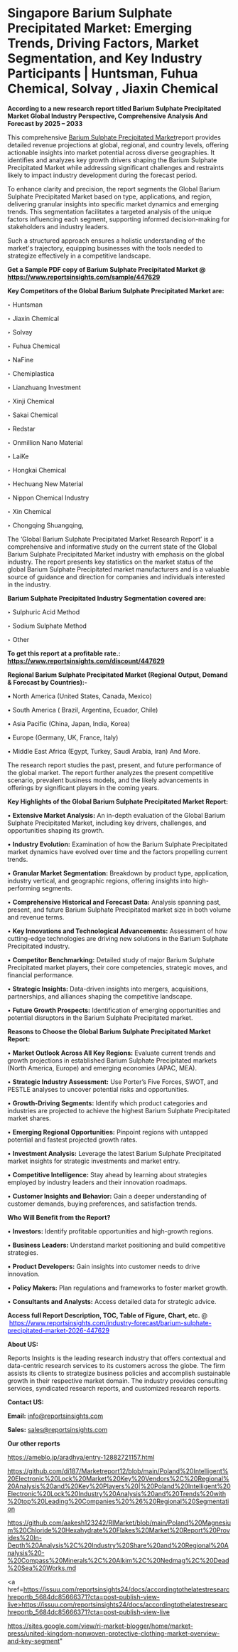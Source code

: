 # Singapore Barium Sulphate Precipitated Market: Emerging Trends, Driving Factors, Market Segmentation, and Key Industry Participants | Huntsman, Fuhua Chemical, Solvay , Jiaxin Chemical

<strong>According to a new research report titled Barium Sulphate Precipitated Market Global Industry Perspective, Comprehensive Analysis And Forecast by 2025 – 2033</strong>

This comprehensive <a href=https://www.reportsinsights.com/sample/447629>Barium Sulphate Precipitated Market</a>report provides detailed revenue projections at global, regional, and country levels, offering actionable insights into market potential across diverse geographies. It identifies and analyzes key growth drivers shaping the Barium Sulphate Precipitated Market while addressing significant challenges and restraints likely to impact industry development during the forecast period.

To enhance clarity and precision, the report segments the Global Barium Sulphate Precipitated Market based on type, applications, and region, delivering granular insights into specific market dynamics and emerging trends. This segmentation facilitates a targeted analysis of the unique factors influencing each segment, supporting informed decision-making for stakeholders and industry leaders.

Such a structured approach ensures a holistic understanding of the market's trajectory, equipping businesses with the tools needed to strategize effectively in a competitive landscape.

<strong>Get a Sample PDF copy of Barium Sulphate Precipitated Market </strong><strong>@<a href=https://www.reportsinsights.com/sample/447629 style=color:#0000ff;> https://www.reportsinsights.com/sample/447629</a></strong></font>

<strong>Key Competitors of the Global Barium Sulphate Precipitated Market are:</strong>

‣ Huntsman

‣ Jiaxin Chemical

‣ Solvay 

‣ Fuhua Chemical

‣ NaFine

‣ Chemiplastica

‣ Lianzhuang Investment

‣ Xinji Chemical

‣ Sakai Chemical

‣ Redstar 

‣ Onmillion Nano Material

‣ LaiKe

‣ Hongkai Chemical

‣ Hechuang New Material

‣ Nippon Chemical Industry

‣ Xin Chemical

‣ Chongqing Shuangqing,

The ‘Global Barium Sulphate Precipitated Market Research Report’ is a comprehensive and informative study on the current state of the Global Barium Sulphate Precipitated Market industry with emphasis on the global industry. The report presents key statistics on the market status of the global Barium Sulphate Precipitated market manufacturers and is a valuable source of guidance and direction for companies and individuals interested in the industry.

<strong>Barium Sulphate Precipitated Industry Segmentation covered are:</strong>

‣ Sulphuric Acid Method

‣ Sodium Sulphate Method

‣ Other

<strong>To get this report at a profitable rate.: <a href=https://www.reportsinsights.com/discount/447629 style=color:#0000ff;>https://www.reportsinsights.com/discount/447629</a></strong></font>

<strong>Regional Barium Sulphate Precipitated Market (Regional Output, Demand &amp; Forecast by Countries):-</strong>

• North America (United States, Canada, Mexico)

• South America ( Brazil, Argentina, Ecuador, Chile)

• Asia Pacific (China, Japan, India, Korea)

• Europe (Germany, UK, France, Italy)

• Middle East Africa (Egypt, Turkey, Saudi Arabia, Iran) And More.

The research report studies the past, present, and future performance of the global market. The report further analyzes the present competitive scenario, prevalent business models, and the likely advancements in offerings by significant players in the coming years.

<strong>Key Highlights of the Global Barium Sulphate Precipitated Market Report:</strong>

• <strong>Extensive Market Analysis:</strong> An in-depth evaluation of the Global Barium Sulphate Precipitated Market, including key drivers, challenges, and opportunities shaping its growth.

• <strong>Industry Evolution:</strong> Examination of how the Barium Sulphate Precipitated market dynamics have evolved over time and the factors propelling current trends.

• <strong>Granular Market Segmentation:</strong> Breakdown by product type, application, industry vertical, and geographic regions, offering insights into high-performing segments.

• <strong>Comprehensive Historical and Forecast Data:</strong> Analysis spanning past, present, and future Barium Sulphate Precipitated market size in both volume and revenue terms.

• <strong>Key Innovations and Technological Advancements:</strong> Assessment of how cutting-edge technologies are driving new solutions in the Barium Sulphate Precipitated industry.

• <strong>Competitor Benchmarking:</strong> Detailed study of major Barium Sulphate Precipitated market players, their core competencies, strategic moves, and financial performance.

• <strong>Strategic Insights:</strong> Data-driven insights into mergers, acquisitions, partnerships, and alliances shaping the competitive landscape.

• <strong>Future Growth Prospects:</strong> Identification of emerging opportunities and potential disruptors in the Barium Sulphate Precipitated market.

<strong>Reasons to Choose the Global Barium Sulphate Precipitated Market Report:</strong>

• <strong>Market Outlook Across All Key Regions:</strong> Evaluate current trends and growth projections in established Barium Sulphate Precipitated markets (North America, Europe) and emerging economies (APAC, MEA).

• <strong>Strategic Industry Assessment:</strong> Use Porter’s Five Forces, SWOT, and PESTLE analyses to uncover potential risks and opportunities.

• <strong>Growth-Driving Segments:</strong> Identify which product categories and industries are projected to achieve the highest Barium Sulphate Precipitated market shares.

• <strong>Emerging Regional Opportunities:</strong> Pinpoint regions with untapped potential and fastest projected growth rates.

• <strong>Investment Analysis:</strong> Leverage the latest Barium Sulphate Precipitated market insights for strategic investments and market entry.

• <strong>Competitive Intelligence:</strong> Stay ahead by learning about strategies employed by industry leaders and their innovation roadmaps.

• <strong>Customer Insights and Behavior:</strong> Gain a deeper understanding of customer demands, buying preferences, and satisfaction trends.

<strong>Who Will Benefit from the Report?</strong>

• <strong>Investors:</strong> Identify profitable opportunities and high-growth regions.

• <strong>Business Leaders:</strong> Understand market positioning and build competitive strategies.

• <strong>Product Developers:</strong> Gain insights into customer needs to drive innovation.

• <strong>Policy Makers:</strong> Plan regulations and frameworks to foster market growth.

• <strong>Consultants and Analysts:</strong> Access detailed data for strategic advice.
</ul>
<strong>Access full Report Description, TOC, Table of Figure, Chart, etc. </strong>@  <a href=https://www.reportsinsights.com/industry-forecast/barium-sulphate-precipitated-market-2026-447629 style=color:#0000ff;>https://www.reportsinsights.com/industry-forecast/barium-sulphate-precipitated-market-2026-447629</a></font>

<strong><strong>About US</strong>:</strong>

Reports Insights is the leading research industry that offers contextual and data-centric research services to its customers across the globe. The firm assists its clients to strategize business policies and accomplish sustainable growth in their respective market domain. The industry provides consulting services, syndicated research reports, and customized research reports.

<strong>Contact US:</strong>

<p class=""""><b>Email:</b> <a href=mailto:info@reportsinsights.com>info@reportsinsights.com</a></p>
<p class=""""><b>Sales:</b> <a href=mailto:sales@reportsinsights.com>sales@reportsinsights.com</a></p>

<strong>Our other reports</strong>

<a href=https://ameblo.jp/aradhya/entry-12882721157.html>https://ameblo.jp/aradhya/entry-12882721157.html</a>

<a href=https://github.com/di187/Marketreport12/blob/main/Poland%20Intelligent%20Electronic%20Lock%20Market%20Key%20Vendors%2C%20Regional%20Analysis%20and%20Key%20Players%20|%20Poland%20Intelligent%20Electronic%20Lock%20Industry%20Analysis%20and%20Trends%20with%20top%20Leading%20Companies%20%26%20Regional%20Segmentation>https://github.com/di187/Marketreport12/blob/main/Poland%20Intelligent%20Electronic%20Lock%20Market%20Key%20Vendors%2C%20Regional%20Analysis%20and%20Key%20Players%20|%20Poland%20Intelligent%20Electronic%20Lock%20Industry%20Analysis%20and%20Trends%20with%20top%20Leading%20Companies%20%26%20Regional%20Segmentation</a>

<a href=https://github.com/aakesh123242/RIMarket/blob/main/Poland%20Magnesium%20Chloride%20Hexahydrate%20Flakes%20Market%20Report%20Provides%20In-Depth%20Analysis%2C%20Industry%20Share%20and%20Regional%20Analysis%20-%20Compass%20Minerals%2C%20Alkim%2C%20Nedmag%2C%20Dead%20Sea%20Works.md>https://github.com/aakesh123242/RIMarket/blob/main/Poland%20Magnesium%20Chloride%20Hexahydrate%20Flakes%20Market%20Report%20Provides%20In-Depth%20Analysis%2C%20Industry%20Share%20and%20Regional%20Analysis%20-%20Compass%20Minerals%2C%20Alkim%2C%20Nedmag%2C%20Dead%20Sea%20Works.md</a>

<a href=https://issuu.com/reportsinsights24/docs/accordingtothelatestresearchreportb_5684dc85666371?cta=post-publish-view-live>https://issuu.com/reportsinsights24/docs/accordingtothelatestresearchreportb_5684dc85666371?cta=post-publish-view-live</a>

<a href=https://sites.google.com/view/ri-market-blogger/home/market-press/united-kingdom-nonwoven-protective-clothing-market-overview-and-key-segment>https://sites.google.com/view/ri-market-blogger/home/market-press/united-kingdom-nonwoven-protective-clothing-market-overview-and-key-segment</a>"

